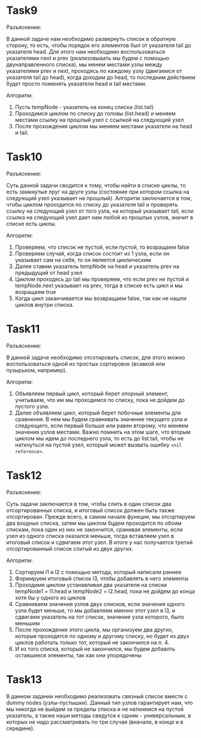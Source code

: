 # Task9

Разъяснение:

В данной задаче нам необходимо развернуть список в обратную сторону, то есть, чтобы порядок его элементов был от указателя tail до указателя head. Для этого нам необходимо воспользоваться указателями next и prev (реализовывать мы будем с помощью двунаправленного списка), мы менем местами узлы между указателями prev и next, проходясь по каждому узлу (двигаемся от указателя tail до head), когда доходим до head, то последним действием будет просто поменять указатели head и tail местами.

Алгоритм:

1. Пусть tempNode - указатель на конец списка (list.tail)
2. Проходимся циклом по списку до головы (list.head) и меняем местами ссылку на прошлый узел с ссылкой на следующий узел
3. После прохождения циклом мы меняем местами указатели на head и tail.

# Task10

Разъяснение:

Суть данной задачи сводится к тому, чтобы найти в списке циклы, то есть замкнутые лруг на друге узлы (состояние при котором ссылка на следующий узел указывает на прошлый). Алгоритм заключается в том, чтобы циклом проходится по списку до указателя tail и проверять ссылку на следующий узел от того узла, на который указывает tail, если ссылка на следующий узел дает нам любой из прошлых узлов, значит в списке есть циклы.

Алгоритм:

1. Проверяем, что список не пустой, если пустой, то возращаем false
2. Проверяем случай, когда список состоит из 1 узла, если он указывает сам на себя, то он является циклическим
3. Далее ставим указатель tempNode на head и указатель prev на предыдущий от head узел
4. Циклом проходясь до tail мы проверяем, что если prev не пустой и tempNode.next указывает на prev, тогда в списке есть цикл и мы возращаем true
5. Когда цикл заканчивается мы возвращаем false, так как не нашли циклов внутри списка.

# Task11

Разъяснение:

В данной задаче необходимо отсотировать список, для этого можно воспользоваться одной из простых сортировок (всавкой или пузырьком, например).

Алгоритм:

1. Объявляем первый цикл, который берет опорный элемент, учитываем, что им мы проходимся по списку, пока не дойдем до пустого узла.
2. Далее объявляем цикл, который берет побочные элементы для сравнения. В нем мы будем сравнивать значение текущего узла и следующего, если первый больше или равен второму, что меняем значения узлов местами. Важно помнить на этом шаге, что вторым циклом мы идем до последнего узла, то есть до list.tail, чтобы не наткнуться на пустой узел, который может вызвать ошибку ```<nil reference>```.

# Task12

Разъяснение:

Суть задачи заключается в том, чтобы слить в один список два отсортированных списка, и итоговый список должен быть также отсортирован. Прежде всего, в самом начале функции, мы отсортируем два входных списка, затем мы циклом бцдем проходится по обоим спискам, пока один из них не закончится, сранивая элементы, если узел из одного списка оказался меньше, тогда вставляем узел в итоговый список и сдвигаем этот узел. В итоге у нас получается третий отсортированный список слитый из двух других.

Алгоритм:

1. Сортируем l1 и l2 с помощью метода, который написали раннее
2. Формируем итоговый список l3, чтобы добавлять в него элементы
3. Проходимя циклом устанавливая два указателя на списки tempNode1 = l1.head и tempNode2 = l2.head, пока не дойдем до конца хотя бы у одного из циклов
4. Сравниваем значения узлов двух списков, если значения одного узла будет меньше, то мы добавляем именно этот узел в l3, и сдвигаем указатель на тот список, значение узла которого, было меньшим
5. После прохождения этого цикла, мы организуем два других, которые проходятся по одному и другому списку, но будет из двух циклов работать только тот, который не закончился на п. 4.
6. И из того списка, который не закончился, мы будем добавлть оставшиеся элементы, так как они упорядочены

# Task13

В данном задании необходимо реализовать связный список вместе с dummy nodes (узлы-пустышки). Данный тип узлов гарантирует нам, что мы никогда не выйдем за пределы списка и не наткнемся на пустой указатель, а также наши методы сведутся к одним - универсальным, в которых не надо рассматривать по три случая (вначале, в конце и в середине).

